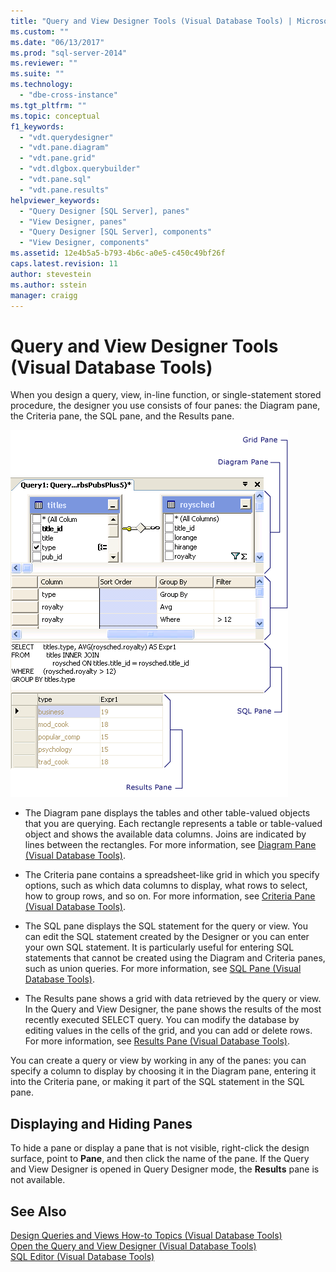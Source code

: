 ```yaml
---
title: "Query and View Designer Tools (Visual Database Tools) | Microsoft Docs"
ms.custom: ""
ms.date: "06/13/2017"
ms.prod: "sql-server-2014"
ms.reviewer: ""
ms.suite: ""
ms.technology: 
  - "dbe-cross-instance"
ms.tgt_pltfrm: ""
ms.topic: conceptual
f1_keywords: 
  - "vdt.querydesigner"
  - "vdt.pane.diagram"
  - "vdt.pane.grid"
  - "vdt.dlgbox.querybuilder"
  - "vdt.pane.sql"
  - "vdt.pane.results"
helpviewer_keywords: 
  - "Query Designer [SQL Server], panes"
  - "View Designer, panes"
  - "Query Designer [SQL Server], components"
  - "View Designer, components"
ms.assetid: 12e4b5a5-b793-4b6c-a0e5-c450c49bf26f
caps.latest.revision: 11
author: stevestein
ms.author: sstein
manager: craigg
---
```

# Query and View Designer Tools (Visual Database Tools)
  When you design a query, view, in-line function, or single-statement stored procedure, the designer you use consists of four panes: the Diagram pane, the Criteria pane, the SQL pane, and the Results pane.  
  
 ![Query Designer](../../database-engine/media//vs-queryviewdsgpanes.gif "Query Designer")  
  
-   The Diagram pane displays the tables and other table-valued objects that you are querying. Each rectangle represents a table or table-valued object and shows the available data columns. Joins are indicated by lines between the rectangles. For more information, see [Diagram Pane &#40;Visual Database Tools&#41;](visual-database-tools.md).  
  
-   The Criteria pane contains a spreadsheet-like grid in which you specify options, such as which data columns to display, what rows to select, how to group rows, and so on. For more information, see [Criteria Pane &#40;Visual Database Tools&#41;](criteria-pane-visual-database-tools.md).  
  
-   The SQL pane displays the SQL statement for the query or view. You can edit the SQL statement created by the Designer or you can enter your own SQL statement. It is particularly useful for entering SQL statements that cannot be created using the Diagram and Criteria panes, such as union queries. For more information, see [SQL Pane &#40;Visual Database Tools&#41;](sql-pane-visual-database-tools.md).  
  
-   The Results pane shows a grid with data retrieved by the query or view. In the Query and View Designer, the pane shows the results of the most recently executed SELECT query. You can modify the database by editing values in the cells of the grid, and you can add or delete rows. For more information, see [Results Pane &#40;Visual Database Tools&#41;](results-pane-visual-database-tools.md).  
  
 You can create a query or view by working in any of the panes: you can specify a column to display by choosing it in the Diagram pane, entering it into the Criteria pane, or making it part of the SQL statement in the SQL pane.  
  
## Displaying and Hiding Panes  
 To hide a pane or display a pane that is not visible, right-click the design surface, point to **Pane**, and then click the name of the pane. If the Query and View Designer is opened in Query Designer mode, the **Results** pane is not available.  
  
## See Also  
 [Design Queries and Views How-to Topics &#40;Visual Database Tools&#41;](design-queries-and-views-how-to-topics-visual-database-tools.md)   
 [Open the Query and View Designer &#40;Visual Database Tools&#41;](open-the-query-and-view-designer-visual-database-tools.md)   
 [SQL Editor &#40;Visual Database Tools&#41;](sql-editor-visual-database-tools.md)  
  
  
